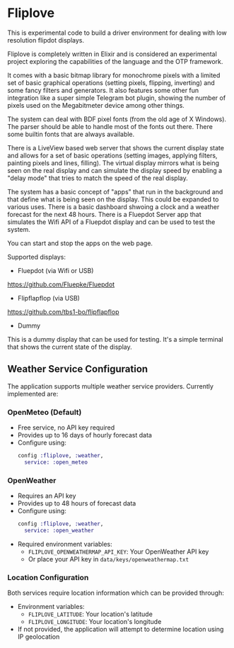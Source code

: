# Fliplove

This is experimental code to build a driver environment for dealing with low resolution
flipdot displays.

Fliplove is completely written in Elixir and is considered an experimental project exploring
the capabilities of the language and the OTP framework.

It comes with a basic bitmap library for monochrome pixels with a limited set of 
basic graphical operations (setting pixels, flipping, inverting) and some fancy filters 
and generators. It also features some other fun integration like a super simple Telegram bot plugin,
showing the number of pixels used on the Megabitmeter device among other things.

The system can deal with BDF pixel fonts (from the old age of X Windows). The parser should be
able to handle most of the fonts out there. There some builtin fonts that are always available.

There is a LiveView based web server that shows the current display state and allows
for a set of basic operations (setting images, applying filters, painting pixels and lines, filling). 
The virtual display mirrors what is being seen on the real display and can simulate the display speed
by enabling a "delay mode" that tries to match the speed of the real display.

The system has a basic concept of "apps" that run in the background and that define what 
is being seen on the display. This could be expanded to various uses. There is a basic dashboard
shwoing a clock and a weather forecast for the next 48 hours. There is a Fluepdot Server app
that simulates the Wifi API of a Fluepdot display and can be used to test the system.

You can start and stop the apps on the web page. 


Supported displays:

- Fluepdot (via Wifi or USB)

https://github.com/Fluepke/Fluepdot

- Flipflapflop (via USB)

https://github.com/tbs1-bo/flipflapflop

- Dummy

This is a dummy display that can be used for testing. It's a simple terminal that shows the current state of the display.

## Weather Service Configuration

The application supports multiple weather service providers. Currently implemented are:

### OpenMeteo (Default)
- Free service, no API key required
- Provides up to 16 days of hourly forecast data
- Configure using:
  ```elixir
  config :fliplove, :weather,
    service: :open_meteo
  ```

### OpenWeather
- Requires an API key
- Provides up to 48 hours of forecast data
- Configure using:
  ```elixir
  config :fliplove, :weather,
    service: :open_weather
  ```
- Required environment variables:
  - `FLIPLOVE_OPENWEATHERMAP_API_KEY`: Your OpenWeather API key
  - Or place your API key in `data/keys/openweathermap.txt`

### Location Configuration
Both services require location information which can be provided through:
- Environment variables:
  - `FLIPLOVE_LATITUDE`: Your location's latitude
  - `FLIPLOVE_LONGITUDE`: Your location's longitude
- If not provided, the application will attempt to determine location using IP geolocation
